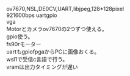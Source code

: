 ov7670,NSL,DE0CV,UART,libjpeg,128*128pixel
<br>921600bps uartgpio
<br>vga
<br>Motorとカメラov7670の2つずつ使える。
<br>gpio使う。
<br>fs90rモーター
<br>uartもgpiofpgaからPCに画像おくる。
<br>wsl1で受信c言語で行う。
<br>vramは出力タイミングが遅い
<br>


